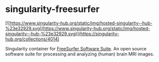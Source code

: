 # singularity-freesurfer

[![https://www.singularity-hub.org/static/img/hosted-singularity--hub-%23e32929.svg](https://www.singularity-hub.org/static/img/hosted-singularity--hub-%23e32929.svg)](https://singularity-hub.org/collections/4014)

Singularity container for [FreeSurfer Software Suite](https://surfer.nmr.mgh.harvard.edu/). An open source software suite for processing and analyzing (human) brain MRI images.
